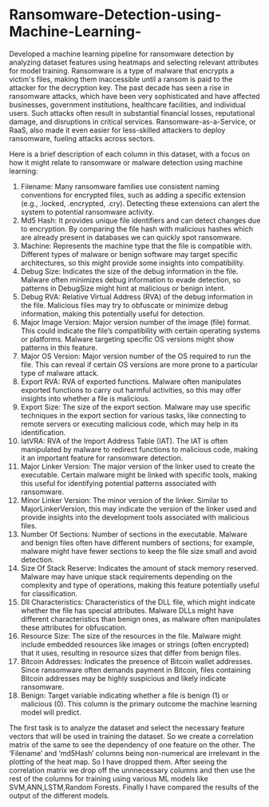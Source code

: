 # Ransomware-Detection-using-Machine-Learning-
Developed a machine learning pipeline for ransomware detection by analyzing dataset features using heatmaps and selecting relevant attributes for model training.
Ransomware is a type of malware that encrypts a victim's files, making them inaccessible until a ransom is paid to the attacker for the decryption key. The past decade has seen a rise in ransomware attacks, which have been very sophisticated and have affected businesses, government institutions, healthcare facilities, and individual users. Such attacks often result in substantial financial losses, reputational damage, and disruptions in critical services. Ransomware-as-a-Service, or RaaS, also made it even easier for less-skilled attackers to deploy ransomware, fueling attacks across sectors.

Here is a brief description of each column in this dataset, with a focus on how it might relate to ransomware or malware detection using machine learning:
1.	Filename: Many ransomware families use consistent naming conventions for encrypted files, such as adding a specific extension (e.g., .locked, .encrypted, .cry). Detecting these extensions can alert the system to potential ransomware activity.
2.	Md5 Hash: It provides unique file identifiers and can detect changes due to encryption. By  comparing the file hash with malicious hashes which are already present in databases we can quickly spot ransomware.
3.	Machine: Represents the machine type that the file is compatible with. Different types of malware or benign software may target specific architectures, so this might provide some insights into compatibility.
4.	Debug Size: Indicates the size of the debug information in the file. Malware often minimizes debug information to evade detection, so patterns in DebugSize might hint at malicious or benign intent.
5.	Debug RVA: Relative Virtual Address (RVA) of the debug information in the file. Malicious files may try to obfuscate or minimize debug information, making this potentially useful for detection.
6.	Major Image Version: Major version number of the image (file) format. This could indicate the file’s compatibility with certain operating systems or platforms. Malware targeting specific OS versions might show patterns in this feature.
7.	Major OS Version: Major version number of the OS required to run the file. This can reveal if certain OS versions are more prone to a particular type of malware attack.
8.	Export RVA: RVA of exported functions. Malware often manipulates exported functions to carry out harmful activities, so this may offer insights into whether a file is malicious.
9.	Export Size: The size of the export section. Malware may use specific techniques in the export section for various tasks, like connecting to remote servers or executing malicious code, which may help in its identification.
10.	IatVRA: RVA of the Import Address Table (IAT). The IAT is often manipulated by malware to redirect functions to malicious code, making it an important feature for ransomware detection.
11.	Major Linker Version: The major version of the linker used to create the executable. Certain malware might be linked with specific tools, making this useful for identifying potential patterns associated with ransomware.
12.	Minor Linker Version: The minor version of the linker. Similar to MajorLinkerVersion, this may indicate the version of the linker used and provide insights into the development tools associated with malicious files.
13.	Number Of Sections: Number of sections in the executable. Malware and benign files often have different numbers of sections; for example, malware might have fewer sections to keep the file size small and avoid detection.
14.	Size Of Stack Reserve: Indicates the amount of stack memory reserved. Malware may have unique stack requirements depending on the complexity and type of operations, making this feature potentially useful for classification.
15.	Dll Characteristics: Characteristics of the DLL file, which might indicate whether the file has special attributes. Malware DLLs might have different characteristics than benign ones, as malware often manipulates these attributes for obfuscation.
16.	Resource Size: The size of the resources in the file. Malware might include embedded resources like images or strings (often encrypted) that it uses, resulting in resource sizes that differ from benign files.
17.	Bitcoin Addresses: Indicates the presence of Bitcoin wallet addresses. Since ransomware often demands payment in Bitcoin, files containing Bitcoin addresses may be highly suspicious and likely indicate ransomware.
18.	Benign: Target variable indicating whether a file is benign (1) or malicious (0). This column is the primary outcome the machine learning model will predict.

The first task is to analyze the dataset and select the necessary feature vectors that will be used in training the dataset. So we create a correlation matrix of the same to see the dependency of one feature on the other. The ‘Filename’ and ‘md5Hash’ columns being non-numerical are irrelevant in the plotting of the heat map. So I have dropped them. After seeing the correlation matrix we drop off the unnnecessary columns and then use the rest of the columns for training using various ML models like SVM,ANN,LSTM,Random Forests. Finally I have compared the results of the output of the different models.

